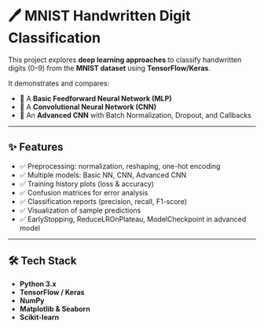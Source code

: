 # 🖊️ MNIST Handwritten Digit Classification  

This project explores **deep learning approaches** to classify handwritten digits (0–9) from the **MNIST dataset** using **TensorFlow/Keras**.  

It demonstrates and compares:  
- 📘 A **Basic Feedforward Neural Network (MLP)**  
- 📗 A **Convolutional Neural Network (CNN)**  
- 📙 An **Advanced CNN** with Batch Normalization, Dropout, and Callbacks  

---

## ✨ Features  
- ✅ Preprocessing: normalization, reshaping, one-hot encoding  
- ✅ Multiple models: Basic NN, CNN, Advanced CNN  
- ✅ Training history plots (loss & accuracy)  
- ✅ Confusion matrices for error analysis  
- ✅ Classification reports (precision, recall, F1-score)  
- ✅ Visualization of sample predictions  
- ✅ EarlyStopping, ReduceLROnPlateau, ModelCheckpoint in advanced model  

---

## 🛠️ Tech Stack  
- **Python 3.x**  
- **TensorFlow / Keras**  
- **NumPy**  
- **Matplotlib & Seaborn**  
- **Scikit-learn**  
